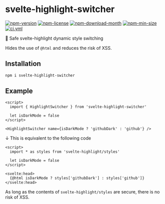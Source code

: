 <!----- BEGIN GHOST DOCS HEADER ----->

# svelte-highlight-switcher

[![npm-version](https://img.shields.io/npm/v/svelte-highlight-switcher)](https://npmjs.com/package/svelte-highlight-switcher) [![npm-license](https://img.shields.io/npm/l/svelte-highlight-switcher)](https://npmjs.com/package/svelte-highlight-switcher) [![npm-download-month](https://img.shields.io/npm/dm/svelte-highlight-switcher)](https://npmjs.com/package/svelte-highlight-switcher) [![npm-min-size](https://img.shields.io/bundlephobia/min/svelte-highlight-switcher)](https://npmjs.com/package/svelte-highlight-switcher) [![ci.yml](https://github.com/jill64/svelte-highlight-switcher/actions/workflows/ci.yml/badge.svg)](https://github.com/jill64/svelte-highlight-switcher/actions/workflows/ci.yml)

📍 Safe svelte-highlight dynamic style switching

<!----- END GHOST DOCS HEADER ----->

Hides the use of `@html` and reduces the risk of XSS.

## Installation

```sh
npm i svelte-highlight-switcher
```

## Example

```svelte
<script>
  import { HighlightSwitcher } from 'svelte-highlight-switcher'

  let isDarkMode = false
</script>

<HighlightSwitcher name={isDarkMode ? 'githubDark' : 'github'} />
```

↓ This is equivalent to the following code

```svelte
<script>
  import * as styles from 'svelte-highlight/styles'

  let isDarkMode = false
</script>

<svelte:head>
  {@html isDarkMode ? styles['githubDark'] : styles['github']}
</svelte:head>
```

As long as the contents of `svelte-highlight/styles` are secure, there is no risk of XSS.
